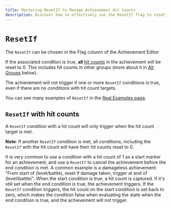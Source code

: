```yaml
---
title: Mastering ResetIf to Manage Achievement Hit Counts
description: Discover how to effectively use the ResetIf flag to reset hit counts and prevent unwanted achievement triggers, ensuring precise control over achievement conditions and progression.
---
```


# `ResetIf`

The `ResetIf` can be chosen in the Flag column of the Achievement Editor

If the associated condition is true, **all** [hit counts](/developer-docs/hit-counts) in the achievement will be reset to 0. This includes hit counts in other groups (more about it in [Alt Groups](/developer-docs/alt-groups) below).

The achievement will not trigger if one or more `ResetIf` conditions is true, even if there are no conditions with hit count targets.

You can see many examples of `ResetIf` in the [Real Examples page](/developer-docs/real-examples).

## `ResetIf` with hit counts

A `ResetIf` condition with a hit count will only trigger when the hit count target is met.

**Note**: If another `ResetIf` condition is met, all conditions, including the `ResetIf` with the hit count will have their hit counts reset to 0.

It is very common to use a condition with a hit count of 1 as a start marker for an achievement, and use a `ResetIf` to cancel the achievement before the end condition is met. A common example is a damageless achievement: "From start of (level/battle), reset if damage taken, trigger at end of (level/battle)". When the start condition is true, a hit count is captured. If it's still set when the end condition is true, the achievement triggers. If the `ResetIf` condition triggers, the hit count on the start condition is set back to zero, which makes the condition false when evaluating the state when the end condition is true, and the achievement will not trigger.
